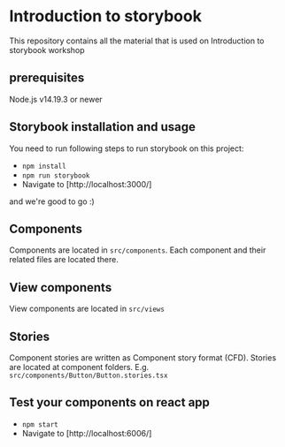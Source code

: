 # Introduction to storybook

This repository contains all the material that is used on Introduction to storybook workshop

## prerequisites

Node.js v14.19.3 or newer

## Storybook installation and usage

You need to run following steps to run storybook on this project:

- `npm install`
- `npm run storybook`
- Navigate to [http://localhost:3000/]

and we're good to go :)

## Components

Components are located in `src/components`. Each component and their related files are located there.

## View components

View components are located in `src/views`

## Stories

Component stories are written as Component story format (CFD). Stories are located at component folders. E.g. `src/components/Button/Button.stories.tsx`

## Test your components on react app

- `npm start`
- Navigate to [http://localhost:6006/]
